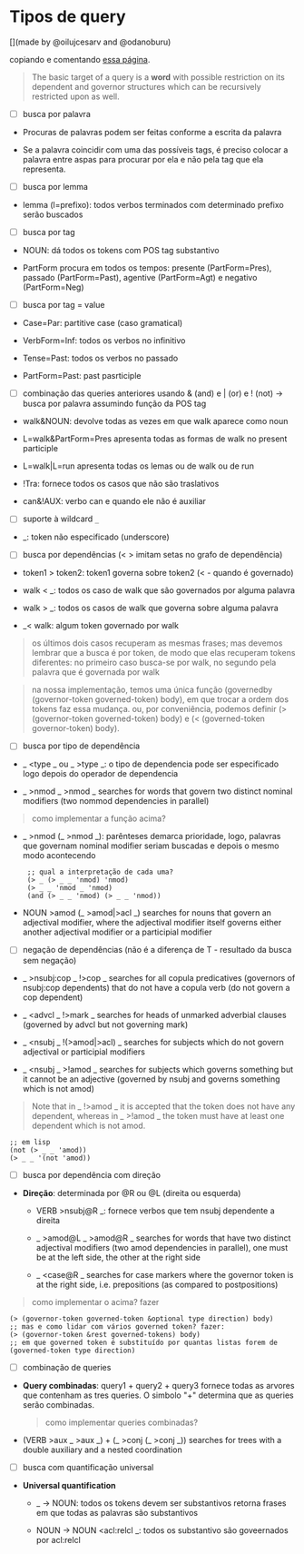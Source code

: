 # Tipos de query

[](made by @oilujcesarv and @odanoburu)

copiando e comentando
[essa página](http://bionlp.utu.fi/searchexpressions-new.html).

> The basic target of a query is a **word** with possible restriction
> on its dependent and governor structures which can be recursively
> restricted upon as well.

- [ ] busca por palavra

- Procuras de palavras podem ser feitas conforme a escrita da palavra

- Se a palavra coincidir com uma das possíveis tags, é preciso colocar
  a palavra entre aspas para procurar por ela e não pela tag que ela
  representa.

- [ ] busca por lemma

- lemma (l=prefixo): todos verbos terminados com determinado prefixo
  serão buscados

- [ ] busca por tag

- NOUN: dá todos os tokens com POS tag substantivo

- PartForm procura em todos os tempos: presente (PartForm=Pres),
  passado (PartForm=Past), agentive (PartForm=Agt) e negativo
  (PartForm=Neg)

- [ ] busca por tag = value

- Case=Par: partitive case (caso gramatical)

- VerbForm=Inf: todos os verbos no infinitivo

- Tense=Past: todos os verbos no passado

- PartForm=Past: past pasrticiple


- [ ] combinação das queries anteriores usando & (and) e | (or) e !
  (not) -> busca por palavra assumindo função da POS tag

- walk&NOUN: devolve todas as vezes em que walk aparece como noun

-  L=walk&PartForm=Pres apresenta todas as formas de walk no present
   participle

-  L=walk|L=run apresenta todas os lemas ou de walk ou de run

-  !Tra: fornece todos os casos que não são traslativos

-  can&!AUX: verbo can e quando ele não é auxiliar

- [ ] suporte à wildcard `_`

- \_: token não especificado (underscore)

- [ ] busca por dependências (< > imitam setas no grafo de dependência)

- token1 > token2: token1 governa sobre token2 (< - quando é governado)

- walk < \_: todos os caso de walk que são governados por alguma palavra

- walk > \_: todos os casos de walk que governa sobre alguma palavra

- \_< walk: algum token governado por walk

> os últimos dois casos recuperam as mesmas frases; mas devemos
> lembrar que a busca é por token, de modo que elas recuperam tokens
> diferentes: no primeiro caso busca-se por walk, no segundo pela
> palavra que é governada por walk

> na nossa implementação, temos uma única função (governedby
> (governor-token governed-token) body), em que trocar a ordem dos
> tokens faz essa mudança. ou, por conveniência, podemos definir (>
> (governor-token governed-token) body) e (< (governed-token
> governor-token) body).

- [ ] busca por tipo de dependência

-  \_ <type \_ ou \_ >type _: o tipo de dependencia pode ser
   especificado logo depois do operador de dependencia

-  \_ >nmod \_ >nmod \_ searches for words that govern two distinct
   nominal modifiers (two nommod dependencies in parallel)

> como implementar a função acima?

-  \_ >nmod (\_ >nmod \_): parênteses demarca prioridade, logo,
   palavras que governam nominal modifier seriam buscadas e depois o
   mesmo modo acontecendo

		;; qual a interpretação de cada uma?
		(> _ (> _ _ 'nmod) 'nmod)
		(> _ _ 'nmod _ 'nmod)
		(and (> _ _ 'nmod) (> _ _ 'nmod))

- NOUN >amod (\_ >amod|>acl \_) searches for nouns that govern an
  adjectival modifier, where the adjectival modifier itself governs
  either another adjectival modifier or a participial modifier

- [ ] negação de dependências (não é a diferença de T - resultado da
  busca sem negação)

- \_ >nsubj:cop \_ !>cop \_ searches for all copula predicatives
  (governors of nsubj:cop dependents) that do not have a copula verb
  (do not govern a cop dependent)

- \_ <advcl \_ !>mark \_ searches for heads of unmarked adverbial
  clauses (governed by advcl but not governing mark)

- \_ <nsubj \_ !(>amod|>acl) \_ searches for subjects which do not
  govern adjectival or participial modifiers

- \_ <nsubj \_ >!amod _ searches for subjects which governs something
  but it cannot be an adjective (governed by nsubj and governs
  something which is not amod)

> Note that in \_ !>amod \_ it is accepted that the token does not
> have any dependent, whereas in \_ >!amod \_ the token must have at
> least one dependent which is not amod.

    ;; em lisp
    (not (> _ _ 'amod))
    (> _ _ '(not 'amod))

- [ ] busca por dependência com direção

-  **Direção**: determinada por @R ou @L (direita ou esquerda)

    - VERB >nsubj@R \_: fornece verbos que tem nsubj dependente a
      direita

    - \_ >amod@L \_ >amod@R \_ searches for words that have two
      distinct adjectival modifiers (two amod dependencies in
      parallel), one must be at the left side, the other at the right
      side

    - \_ <case@R \_ searches for case markers where the governor token
      is at the right side, i.e. prepositions (as compared to
      postpositions)

> como implementar o acima? fazer

    (> (governor-token governed-token &optional type direction) body)
    ;; mas e como lidar com vários governed token? fazer:
    (> (governor-token &rest governed-tokens) body)
    ;; em que governed token é substituído por quantas listas forem de (governed-token type direction)

- [ ] combinação de queries

- **Query combinadas**: query1 + query2 + query3 fornece todas as
  arvores que contenham as tres queries. O simbolo "+" determina que
  as queries serão combinadas.
  
  > como implementar queries combinadas?

- (VERB >aux \_ >aux \_) + (\_ >conj (\_ >conj \_)) searches for trees
  with a double auxiliary and a nested coordination

- [ ] busca com quantificação universal

- **Universal quantification** 

    - _ -> NOUN: todos os tokens devem ser substantivos retorna frases
    em que todas as palavras são substantivos

	- NOUN -> NOUN <acl:relcl _: todos os substantivo são goveernados
      por acl:relcl
